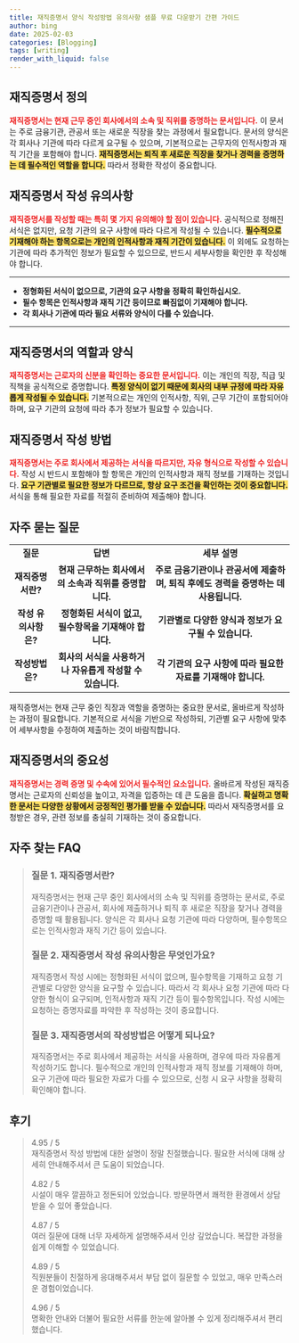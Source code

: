 ```yaml
---
title: 재직증명서 양식 작성방법 유의사항 샘플 무료 다운받기 간편 가이드
author: bing
date: 2025-02-03
categories: [Blogging]
tags: [writing]
render_with_liquid: false
---
```



<h2 id='재직증명서_정의'>재직증명서 정의</h2>

<p><b><span style="color: #ee2323;">재직증명서는 현재 근무 중인 회사에서의 소속 및 직위를 증명하는 문서입니다.</span></b> 이 문서는 주로 금융기관, 관공서 또는 새로운 직장을 찾는 과정에서 필요합니다. 문서의 양식은 각 회사나 기관에 따라 다르게 요구될 수 있으며, 기본적으로는 근무자의 인적사항과 재직 기간을 포함해야 합니다. <b><span style="background-color: #ffe066;">재직증명서는 퇴직 후 새로운 직장을 찾거나 경력을 증명하는 데 필수적인 역할을 합니다.</span></b> 따라서 정확한 작성이 중요합니다.</p>

<h2 id='작성_유의사항'>재직증명서 작성 유의사항</h2>

<p><b><span style="color: #ee2323;">재직증명서를 작성할 때는 특히 몇 가지 유의해야 할 점이 있습니다.</span></b> 공식적으로 정해진 서식은 없지만, 요청 기관의 요구 사항에 따라 다르게 작성될 수 있습니다. <b><span style="background-color: #ffe066;">필수적으로 기재해야 하는 항목으로는 개인의 인적사항과 재직 기간이 있습니다.</span></b> 이 외에도 요청하는 기관에 따라 추가적인 정보가 필요할 수 있으므로, 반드시 세부사항을 확인한 후 작성해야 합니다.</p>

<hr />

<ul>
    <li><b>정형화된 서식이 없으므로, 기관의 요구 사항을 정확히 확인하십시오.</b></li>
    <li><b>필수 항목은 인적사항과 재직 기간 등이므로 빠짐없이 기재해야 합니다.</b></li>
    <li><b>각 회사나 기관에 따라 필요 서류와 양식이 다를 수 있습니다.</b></li>
</ul>

<hr />

<h2 id='재직증명서의_역할'>재직증명서의 역할과 양식</h2>

<p><b><span style="color: #ee2323;">재직증명서는 근로자의 신분을 확인하는 중요한 문서입니다.</span></b> 이는 개인의 직장, 직급 및 직책을 공식적으로 증명합니다. <b><span style="background-color: #ffe066;">특정 양식이 없기 때문에 회사의 내부 규정에 따라 자유롭게 작성될 수 있습니다.</span></b> 기본적으로는 개인의 인적사항, 직위, 근무 기간이 포함되어야 하며, 요구 기관의 요청에 따라 추가 정보가 필요할 수 있습니다.</p>

<h2 id='재직증명서_작성방법'>재직증명서 작성 방법</h2>

<p><b><span style="color: #ee2323;">재직증명서는 주로 회사에서 제공하는 서식을 따르지만, 자유 형식으로 작성할 수 있습니다.</span></b> 작성 시 반드시 포함해야 할 항목은 개인의 인적사항과 재직 정보를 기재하는 것입니다. <b><span style="background-color: #ffe066;">요구 기관별로 필요한 정보가 다르므로, 항상 요구 조건을 확인하는 것이 중요합니다.</span></b> 서식을 통해 필요한 자료를 적절히 준비하여 제출해야 합니다.</p>

<h2 id='자주_묻는_질문'>자주 묻는 질문</h2>

<table>
    <tr>
        <td style="text-align: center; height: 17px;"><b>질문</b></td>
        <td style="text-align: center; height: 17px;"><b>답변</b></td>
        <td style="text-align: center; height: 17px;"><b>세부 설명</b></td>
    </tr>
    <tr>
        <td style="text-align: center; height: 17px;"><b>재직증명서란?</b></td>
        <td style="text-align: center; height: 17px;"><b>현재 근무하는 회사에서의 소속과 직위를 증명합니다.</b></td>
        <td style="text-align: center; height: 17px;"><b>주로 금융기관이나 관공서에 제출하며, 퇴직 후에도 경력을 증명하는 데 사용됩니다.</b></td>
    </tr>
    <tr>
        <td style="text-align: center; height: 17px;"><b>작성 유의사항은?</b></td>
        <td style="text-align: center; height: 17px;"><b>정형화된 서식이 없고, 필수항목을 기재해야 합니다.</b></td>
        <td style="text-align: center; height: 17px;"><b>기관별로 다양한 양식과 정보가 요구될 수 있습니다.</b></td>
    </tr>
    <tr>
        <td style="text-align: center; height: 17px;"><b>작성방법은?</b></td>
        <td style="text-align: center; height: 17px;"><b>회사의 서식을 사용하거나 자유롭게 작성할 수 있습니다.</b></td>
        <td style="text-align: center; height: 17px;"><b>각 기관의 요구 사항에 따라 필요한 자료를 기재해야 합니다.</b></td>
    </tr>
</table>

<p>재직증명서는 현재 근무 중인 직장과 역할을 증명하는 중요한 문서로, 올바르게 작성하는 과정이 필요합니다. 기본적으로 서식을 기반으로 작성하되, 기관별 요구 사항에 맞추어 세부사항을 수정하여 제출하는 것이 바람직합니다.</p>

<h2 id='결론'>재직증명서의 중요성</h2>

<p><b><span style="color: #ee2323;">재직증명서는 경력 증명 및 수속에 있어서 필수적인 요소입니다.</span></b> 올바르게 작성된 재직증명서는 근로자의 신뢰성을 높이고, 자격을 입증하는 데 큰 도움을 줍니다. <b><span style="background-color: #ffe066;">확실하고 명확한 문서는 다양한 상황에서 긍정적인 평가를 받을 수 있습니다.</span></b> 따라서 재직증명서를 요청받은 경우, 관련 정보를 충실히 기재하는 것이 중요합니다.</p>


<h2 id='자주_찾는_FAQ'>자주 찾는 FAQ</h2>
<div itemscope="" itemtype="https://schema.org/FAQPage">
<blockquote>
<div itemscope="" itemprop="mainEntity" itemtype="https://schema.org/Question">
<h3 itemprop="name">질문 1. 재직증명서란?</h3>
<div itemscope="" itemprop="acceptedAnswer" itemtype="https://schema.org/Answer">
<span itemprop="text">
<p>재직증명서는 현재 근무 중인 회사에서의 소속 및 직위를 증명하는 문서로, 주로 금융기관이나 관공서, 회사에 제출하거나 퇴직 후 새로운 직장을 찾거나 경력을 증명할 때 활용됩니다. 양식은 각 회사나 요청 기관에 따라 다양하며, 필수항목으로는 인적사항과 재직 기간 등이 있습니다.</p>
</span>
</div>
</div>
<div itemscope="" itemprop="mainEntity" itemtype="https://schema.org/Question">
<h3 itemprop="name">질문 2. 재직증명서 작성 유의사항은 무엇인가요?</h3>
<div itemscope="" itemprop="acceptedAnswer" itemtype="https://schema.org/Answer">
<span itemprop="text">
<p>재직증명서 작성 시에는 정형화된 서식이 없으며, 필수항목을 기재하고 요청 기관별로 다양한 양식을 요구할 수 있습니다. 따라서 각 회사나 요청 기관에 따라 다양한 형식이 요구되며, 인적사항과 재직 기간 등이 필수항목입니다. 작성 시에는 요청하는 증명자료를 파악한 후 작성하는 것이 중요합니다.</p>
</span>
</div>
</div>
<div itemscope="" itemprop="mainEntity" itemtype="https://schema.org/Question">
<h3 itemprop="name">질문 3. 재직증명서의 작성방법은 어떻게 되나요?</h3>
<div itemscope="" itemprop="acceptedAnswer" itemtype="https://schema.org/Answer">
<span itemprop="text">
<p>재직증명서는 주로 회사에서 제공하는 서식을 사용하며, 경우에 따라 자유롭게 작성하기도 합니다. 필수적으로 개인의 인적사항과 재직 정보를 기재해야 하며, 요구 기관에 따라 필요한 자료가 다를 수 있으므로, 신청 시 요구 사항을 정확히 확인해야 합니다.</p>
</span>
</div>
</div>
</blockquote>
</div>
<h2 id='후기'>후기</h2>
<div itemscope itemtype="https://schema.org/Product">
  <blockquote>
  <div itemprop="review" itemscope itemtype="https://schema.org/Review">
      <div itemprop="reviewRating" itemscope itemtype="https://schema.org/Rating"> <span itemprop="ratingValue">4.95</span> / <span itemprop="bestRating">5</span> </div>
      <span itemprop="reviewBody">재직증명서 작성 방법에 대한 설명이 정말 친절했습니다. 필요한 서식에 대해 상세히 안내해주셔서 큰 도움이 되었습니다.</span>
  </div>
  <br>
  <div itemprop="review" itemscope itemtype="https://schema.org/Review">
      <div itemprop="reviewRating" itemscope itemtype="https://schema.org/Rating"> <span itemprop="ratingValue">4.82</span> / <span itemprop="bestRating">5</span> </div>
      <span itemprop="reviewBody">시설이 매우 깔끔하고 정돈되어 있었습니다. 방문하면서 쾌적한 환경에서 상담 받을 수 있어 좋았습니다.</span>
  </div>
  <br>
  <div itemprop="review" itemscope itemtype="https://schema.org/Review">
      <div itemprop="reviewRating" itemscope itemtype="https://schema.org/Rating"> <span itemprop="ratingValue">4.87</span> / <span itemprop="bestRating">5</span> </div>
      <span itemprop="reviewBody">여러 질문에 대해 너무 자세하게 설명해주셔서 인상 깊었습니다. 복잡한 과정을 쉽게 이해할 수 있었습니다.</span>
  </div>
  <br>
  <div itemprop="review" itemscope itemtype="https://schema.org/Review">
      <div itemprop="reviewRating" itemscope itemtype="https://schema.org/Rating"> <span itemprop="ratingValue">4.89</span> / <span itemprop="bestRating">5</span> </div>
      <span itemprop="reviewBody">직원분들이 친절하게 응대해주셔서 부담 없이 질문할 수 있었고, 매우 만족스러운 경험이었습니다.</span>
  </div>
  <br>
  <div itemprop="review" itemscope itemtype="https://schema.org/Review">
      <div itemprop="reviewRating" itemscope itemtype="https://schema.org/Rating"> <span itemprop="ratingValue">4.96</span> / <span itemprop="bestRating">5</span> </div>
      <span itemprop="reviewBody">명확한 안내와 더불어 필요한 서류를 한눈에 알아볼 수 있게 정리해주셔서 편리했습니다.</span>
  </div>
  </blockquote>
</div>
